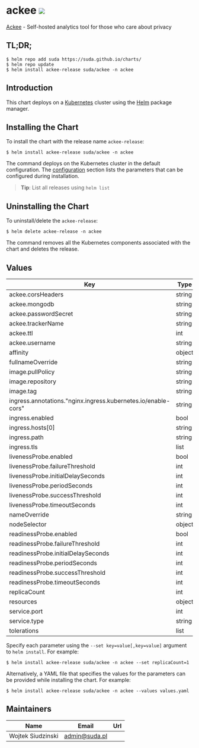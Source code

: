 # ackee [![](https://img.shields.io/static/v1.svg?label=Deploy%20on&message=DigitalOcean&color=blue)](https://www.digitalocean.com/products/kubernetes/?refcode=fef9487dad1e&utm_campaign=Referral_Invite&utm_medium=Referral_Program&utm_source=CopyPaste)

[Ackee](https://ackee.electerious.com/) - Self-hosted analytics tool for those who care about privacy

## TL;DR;

```console
$ helm repo add suda https://suda.github.io/charts/
$ helm repo update
$ helm install ackee-release suda/ackee -n ackee
```

## Introduction

This chart deploys  on a [Kubernetes](http://kubernetes.io) cluster using the [Helm](https://helm.sh) package manager.

## Installing the Chart

To install the chart with the release name `ackee-release`:

```console
$ helm install ackee-release suda/ackee -n ackee
```

The command deploys  on the Kubernetes cluster in the default configuration. The [configuration](#configuration) section lists the parameters that can be configured during installation.

> **Tip**: List all releases using `helm list`

## Uninstalling the Chart

To uninstall/delete the `ackee-release`:

```console
$ helm delete ackee-release -n ackee
```

The command removes all the Kubernetes components associated with the chart and deletes the release.

## Values

| Key | Type | Default | Description |
|-----|------|---------|-------------|
| ackee.corsHeaders | string | `""` |  |
| ackee.mongodb | string | `"mongodb://mongo:27017/ackee"` |  |
| ackee.passwordSecret | string | `"ackee-password"` |  |
| ackee.trackerName | string | `"tracker"` |  |
| ackee.ttl | int | `3600000` |  |
| ackee.username | string | `"ackee"` |  |
| affinity | object | `{}` |  |
| fullnameOverride | string | `""` |  |
| image.pullPolicy | string | `"IfNotPresent"` |  |
| image.repository | string | `"electerious/ackee"` |  |
| image.tag | string | `"3.2.0"` |  |
| ingress.annotations."nginx.ingress.kubernetes.io/enable-cors" | string | `"true"` |  |
| ingress.enabled | bool | `false` |  |
| ingress.hosts[0] | string | `"chart-example.local"` |  |
| ingress.path | string | `"/"` |  |
| ingress.tls | list | `[]` |  |
| livenessProbe.enabled | bool | `true` |  |
| livenessProbe.failureThreshold | int | `3` |  |
| livenessProbe.initialDelaySeconds | int | `10` |  |
| livenessProbe.periodSeconds | int | `60` |  |
| livenessProbe.successThreshold | int | `1` |  |
| livenessProbe.timeoutSeconds | int | `2` |  |
| nameOverride | string | `""` |  |
| nodeSelector | object | `{}` |  |
| readinessProbe.enabled | bool | `true` |  |
| readinessProbe.failureThreshold | int | `3` |  |
| readinessProbe.initialDelaySeconds | int | `10` |  |
| readinessProbe.periodSeconds | int | `60` |  |
| readinessProbe.successThreshold | int | `1` |  |
| readinessProbe.timeoutSeconds | int | `2` |  |
| replicaCount | int | `1` |  |
| resources | object | `{}` |  |
| service.port | int | `80` |  |
| service.type | string | `"ClusterIP"` |  |
| tolerations | list | `[]` |  |

Specify each parameter using the `--set key=value[,key=value]` argument to `helm install`. For example:

```console
$ helm install ackee-release suda/ackee -n ackee --set replicaCount=1
```

Alternatively, a YAML file that specifies the values for the parameters can be provided while
installing the chart. For example:

```console
$ helm install ackee-release suda/ackee -n ackee --values values.yaml
```

## Maintainers

| Name | Email | Url |
| ---- | ------ | --- |
| Wojtek Siudzinski | admin@suda.pl |  |